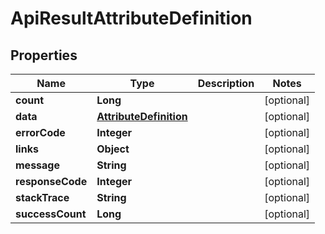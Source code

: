 
# ApiResultAttributeDefinition

## Properties
Name | Type | Description | Notes
------------ | ------------- | ------------- | -------------
**count** | **Long** |  |  [optional]
**data** | [**AttributeDefinition**](AttributeDefinition.md) |  |  [optional]
**errorCode** | **Integer** |  |  [optional]
**links** | **Object** |  |  [optional]
**message** | **String** |  |  [optional]
**responseCode** | **Integer** |  |  [optional]
**stackTrace** | **String** |  |  [optional]
**successCount** | **Long** |  |  [optional]



